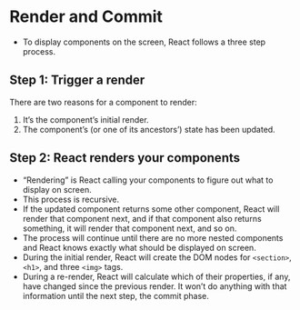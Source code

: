 # Render and Commit

- To display components on the screen, React follows a three step process.


## Step 1: Trigger a render 

There are two reasons for a component to render:

1. It’s the component’s initial render.
2. The component’s (or one of its ancestors’) state has been updated.


## Step 2: React renders your components 

- “Rendering” is React calling your components to figure out what to display on screen.
- This process is recursive.
- If the updated component returns some other component, React will render that component next, and if that component also returns something, it will render that component next, and so on.
- The process will continue until there are no more nested components and React knows exactly what should be displayed on screen.
- During the initial render, React will create the DOM nodes for `<section>`, `<h1>`, and three `<img>` tags.
- During a re-render, React will calculate which of their properties, if any, have changed since the previous render. It won’t do anything with that information until the next step, the commit phase.

